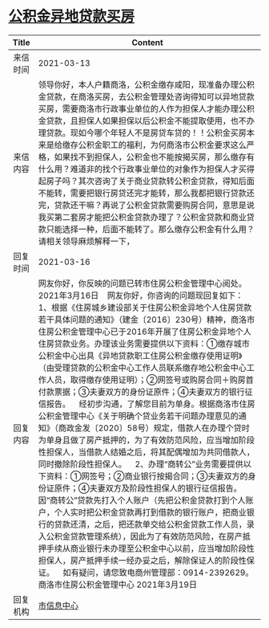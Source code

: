 # <a href="http://www.shangluo.gov.cn/zmhd/ldxxxx.jsp?urltype=leadermail.LeaderMailContentUrl&wbtreeid=1112&leadermailid=7020">公积金异地贷款买房</a>
| Title |                                                                                                                                                                                                                                                                                                                                                                     Content                                                                                                                                                                                                                                                                                                                                                                     |
|:-----:|-------------------------------------------------------------------------------------------------------------------------------------------------------------------------------------------------------------------------------------------------------------------------------------------------------------------------------------------------------------------------------------------------------------------------------------------------------------------------------------------------------------------------------------------------------------------------------------------------------------------------------------------------------------------------------------------------------------------------------------------------|
| 来信时间  | 2021-03-13                                                                                                                                                                                                                                                                                                                                                                                                                                                                                                                                                                                                                                                                                                                                      |
| 来信内容  | 领导你好，本人户籍商洛，公积金缴存咸阳，现准备办理公积金贷款，在商洛买房，去公积金管理处咨询得知可以异地贷款买房，需要商洛市行政事业单位的人作为担保人才能办理公积金贷款，且担保人如果担保以后公积金不能提取使用，也不办理贷款。现如今哪个年轻人不是房贷车贷的！！公积金买房本来是给缴存公积金职工的福利，为何商洛市公积金要求这么严格，如果找不到担保人，公积金也不能按揭买房，那么缴存有什么用？难道非的找个行政事业单位的对象作为担保人才买得起房子吗？其次咨询了关于商业贷款转公积金贷款，得知后面不能转，需要把银行房贷还完才能转，那么我都把银行贷款还完，贷款还干嘛？再说了公积金贷款需要购房合同，意思是说我买第二套房才能把公积金贷款办理了？公积金贷款和商业贷款只能选择一种，后面不能转了。那么缴存公积金有什么用？请相关领导麻烦解释一下，                                                                                                                                                                                                                                                                                                                                                                     |
| 回复时间  | 2021-03-16                                                                                                                                                                                                                                                                                                                                                                                                                                                                                                                                                                                                                                                                                                                                      |
| 回复内容  | 网友你好，你反映的问题已转市住房公积金管理中心阅处。2021年3月16日    网友你好，你咨询的问题现回复如下：    1、根据《住房城乡建设部关于住房公积金异地个人住房贷款若干具体问题的通知》（建金〔2016〕230号）精神，商洛市住房公积金管理中心已于2016年开展了住房公积金异地个人住房贷款业务。办理该业务需要提供以下资料：①缴存城市公积金中心出具《异地贷款职工住房公积金缴存使用证明》（由受理贷款的公积金中心工作人员联系缴存地公积金中心工作人员，取得缴存使用证明）；②网签号或购房合同＋购房首付款票据；③夫妻双方的身份证原件；④夫妻双方的银行征信报告。    经初步沟通，了解您目前为单身。根据商洛市住房公积金管理中心《关于明确个贷业务若干问题办理意见的通知》（商政金发〔2020〕58号）规定，借款人在办理个贷时为单身且做了房产抵押的，为了有效防范风险，应当增加阶段性担保人，当借款人结婚之后，将其配偶增加为共同借款人，同时撤除阶段性担保人。    2、办理“商转公”业务需要提供以下资料：①网签号；②商业银行按揭合同；③夫妻双方的身份证原件；④夫妻双方及阶段性担保人的银行征信报告。因“商转公”贷款先打入个人账户（先把公积金贷款打到个人账户，个人实时把公积金贷款再打到借款的银行账户，把商业银行的贷款还清，之后，把还款单交给公积金贷款工作人员，录入公积金贷款管理系统），因此为了有效防范风险，在房产抵押手续从商业银行未办理至公积金中心以前，应当增加阶段性担保人，房产抵押手续一经办妥之后，解除保证人的阶段性保证。    如有疑问，请您致电商州管理部：0914-2392629。商洛市住房公积金管理中心 2021年3月19日 |
| 回复机构  | <a href="../../category/agencies/市信息中心.md">市信息中心</a>                                                                                                                                                                                                                                                                                                                                                                                                                                                                                                                                                                                                                                                                                            |